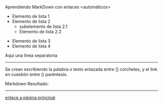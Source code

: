Aprendiendo MarkDown con enlaces <automáticos>


- Elemento de lista 1
- Elemento de lista 2
    * subelemento de lista 2.1
    * Elemento de lista 2.2
+ Elemento de lista 3
+ Elemento de lista 4

Aquí una línea separatoria
***

Se crean escribiendo la palabra o texto enlazada entre [] corchetes, y el link en cuestión entre () paréntesis.

Markdown	Resultado: 
***
[enlace a página principal](https://sarlacgar.github.io/Ejemplo_pagina_markdown_proyecto_intermodular/index)	
